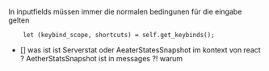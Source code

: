 In inputfields müssen immer die normalen bedingunen für die eingabe gelten

        let (keybind_scope, shortcuts) = self.get_keybinds();

- [] was ist ist Serverstat oder AeaterStatesSnapshot im kontext von react ?
AetherStatsSnapshot ist in messages ?! warum
